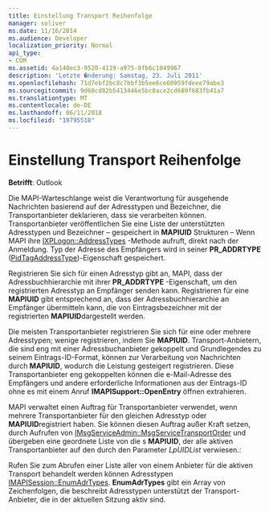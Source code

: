 ```yaml
---
title: Einstellung Transport Reihenfolge
manager: soliver
ms.date: 11/16/2014
ms.audience: Developer
localization_priority: Normal
api_type:
- COM
ms.assetid: 4a140ec3-9520-4119-a975-0fb6c1049967
description: 'Letzte �nderung: Samstag, 23. Juli 2011'
ms.openlocfilehash: 71d7ebf2bc8c7bbf3b5ee6ce60959fdeee79abe3
ms.sourcegitcommit: 9d60cd82b5413446e5bc8ace2cd689f683fb41a7
ms.translationtype: MT
ms.contentlocale: de-DE
ms.lasthandoff: 06/11/2018
ms.locfileid: "19795518"
---
```

# <a name="setting-transport-order"></a>Einstellung Transport Reihenfolge

  
  
**Betrifft**: Outlook 
  
Die MAPI-Warteschlange weist die Verantwortung für ausgehende Nachrichten basierend auf der Adresstypen und Bezeichner, die Transportanbieter deklarieren, dass sie verarbeiten können. Transportanbieter veröffentlichen Sie eine Liste der unterstützten Adresstypen und Bezeichner – gespeichert in **MAPIUID** Strukturen – Wenn MAPI ihre [IXPLogon::AddressTypes](ixplogon-addresstypes.md) -Methode aufruft, direkt nach der Anmeldung. Typ der Adresse des Empfängers wird in seiner **PR_ADDRTYPE** ([PidTagAddressType](pidtagaddresstype-canonical-property.md))-Eigenschaft gespeichert.
  
Registrieren Sie sich für einen Adresstyp gibt an, MAPI, dass der Adressbuchhierarchie mit ihrer **PR_ADDRTYPE** -Eigenschaft, um den registrierten Adresstyp an Empfänger senden kann. Registrieren für eine **MAPIUID** gibt entsprechend an, dass der Adressbuchhierarchie an Empfänger übermitteln kann, die von Eintragsbezeichner mit der registrierten **MAPIUID**dargestellt werden.
  
Die meisten Transportanbieter registrieren Sie sich für eine oder mehrere Adresstypen; wenige registrieren, indem Sie **MAPIUID**. Transport-Anbietern, die sind eng mit einer Adressbuchanbieter gekoppelt und Grundlegendes zu seinem Eintrags-ID-Format, können zur Verarbeitung von Nachrichten durch **MAPIUID**, wodurch die Leistung gesteigert registrieren. Diese Transportanbieter eng gekoppelten können die e-Mail-Adresse des Empfängers und andere erforderliche Informationen aus der Eintrags-ID ohne es mit einem Anruf **IMAPISupport::OpenEntry** öffnen extrahieren. 
  
MAPI verwaltet einen Auftrag für Transportanbieter verwendet, wenn mehrere Transportanbieter für den gleichen Adresstyp oder **MAPIUID**registriert haben. Sie können diesen Auftrag außer Kraft setzen, durch Aufrufen von [IMsgServiceAdmin::MsgServiceTransportOrder](imsgserviceadmin-msgservicetransportorder.md) und übergeben eine geordnete Liste von die s **MAPIUID**, der alle aktiven Transportanbieter auf den durch den Parameter _LpUIDList_ verwiesen.: 
  
Rufen Sie zum Abrufen einer Liste aller von einem Anbieter für die aktiven Transport behandelt werden können Adresstypen [IMAPISession::EnumAdrTypes](imapisession-enumadrtypes.md). **EnumAdrTypes** gibt ein Array von Zeichenfolgen, die beschreibt Adresstypen unterstützt der Transport-Anbieter, die in der aktuellen Sitzung aktiv sind. 
  


